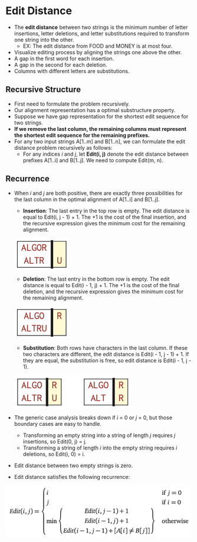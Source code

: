 # Edit Distance
- The **edit distance** between two strings is the minimum number of letter insertions, letter deletions, and letter substitutions required to transform one string into the other.
    - EX: The edit distance from FOOD and MONEY is at most four.
- Visualize editing process by aligning the strings one above the other.
- A gap in the first word for each insertion.
- A gap in the second for each deletion.
- Columns with different letters are substitutions.

## Recursive Structure
- First need to formulate the problem recursively.
- Our alignment representation has a optimal substructure property.
- Suppose we have gap representation for the shortest edit sequence for two strings.
- **If we remove the last column, the remaining columns must represent the shortest edit sequence for the remaining prefixes.**
- For any two input strings A\[1..m\] and B\[1..n\], we can formulate the edit distance problem recursively as follows:
    - For any indices *i* and *j*, let **Edit(i, j)** denote the edit distance between prefixes A\[1..i\] and B\[1..j\]. We need to compute Edit(m, n).

## Recurrence
- When *i* and *j* are both positive, there are exactly three possibilities for the last column in the optimal alignment of A\[1..i\] and B\[1..j\].
    - **Insertion**: The last entry in the top row is empty. The edit distance is equal to Edit(i, j - 1) + 1. The +1 is the cost of the final insertion, and the recursive expression gives the minimum cost for the remaining alignment.

    ![alt text](https://github.com/eyc94/Notes/blob/master/images/edit_distance_insertion.png "Image of edit distance insertion")

    - **Deletion**: The last entry in the bottom row is empty. The edit distance is equal to Edit(i - 1, j) + 1. The +1 is the cost of the final deletion, and the recursive expression gives the minimum cost for the remaining alignment.

    ![alt text](https://github.com/eyc94/Notes/blob/master/images/edit_distance_deletion.png "Image of edit distance deletion")

    - **Substitution**: Both rows have characters in the last column. If these two characters are different, the edit distance is Edit(i - 1, j - 1) + 1. If they are equal, the substitution is free, so edit distance is Edit(i - 1, j - 1).

    ![alt text](https://github.com/eyc94/Notes/blob/master/images/edit_distance_sub.png "Image of edit distance substitution")

- The generic case analysis breaks down if *i* = 0 or *j* = 0, but those boundary cases are easy to handle.
    - Transforming an empty string into a string of length *j* requires *j* insertions, so Edit(0, j) = j.
    - Transforming a string of length *i* into the empty string requires *i* deletions, so Edit(i, 0) = i.
- Edit distance between two empty strings is zero.
- Edit distance satisfies the following recurrence:

![alt text](https://github.com/eyc94/Notes/blob/master/images/edit_distance_recurrence.png "Image of edit distance recurrence")
